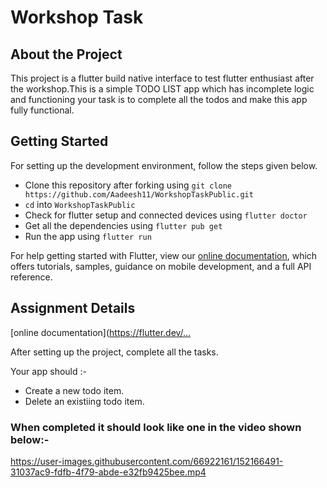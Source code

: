 # Workshop Task

## About the Project

This project is a flutter build native interface to test flutter enthusiast after the workshop.This is a simple TODO LIST app which has incomplete logic and functioning your task is to complete all the todos and make this app fully functional.

## Getting Started

For setting up the development environment, follow the steps given below.

- Clone this repository after forking using `git clone https://github.com/Aadeesh11/WorkshopTaskPublic.git`
- `cd` into `WorkshopTaskPublic`
- Check for flutter setup and connected devices using `flutter doctor`
- Get all the dependencies using `flutter pub get`
- Run the app using `flutter run`

For help getting started with Flutter, view our
[online documentation](https://flutter.dev/docs), which offers tutorials,
samples, guidance on mobile development, and a full API reference.

## Assignment Details

[online documentation](https://flutter.dev/…

After setting up the project, complete all the tasks.

Your app should :-

- Create a new todo item.
- Delete an existiing todo item.

### When completed it should look like one in the video shown below:-

https://user-images.githubusercontent.com/66922161/152166491-31037ac9-fdfb-4f79-abde-e32fb9425bee.mp4
